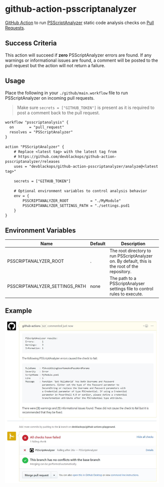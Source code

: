 # github-action-psscriptanalyzer

[GitHub Action](https://github.com/features/actions) to run [PSScriptAnalyzer](https://github.com/PowerShell/PSScriptAnalyzer) static code analysis checks on [Pull Requests](https://help.github.com/articles/about-pull-requests/).

## Success Criteria

This action will succeed if **zero** PSScriptAnalyzer errors are found.
If any warnings or informational issues are found, a comment will be posted to the pull request but the action will not return a failure.

## Usage

Place the following in your `./github/main.workflow` file to run PSScriptAnalyzer on incoming pull requests.

> Make sure `secrets = ["GITHUB_TOKEN"]` is present as it is required to post a comment back to the pull request.

```hcl
workflow "psscriptanalysis" {
  on       = "pull_request"
  resolves = "PSScriptAnalyzer"
}

action "PSScriptAnalyzer" {
    # Replace <latest tag> with the latest tag from
    # https://github.com/devblackops/github-action-psscriptanalyzer/releases
    uses = "devblackops/github-action-psscriptanalyzer/analyze@<latest tag>"

    secrets = ["GITHUB_TOKEN"]

    # Optional environment variables to control analysis behavior
    env = {
        PSSCRIPTANALYZER_ROOT          = "./MyModule"
        PSSCRIPTANALYZER_SETTINGS_PATH = "./settings.psd1
    }
}
```

## Environment Variables

| Name | Default | Description |
|--------------------------------|---------|-------------|
| PSSCRIPTANALYZER_ROOT          | . | The root directory to run PSScriptAnalyzer on. By default, this is the root of the repository.
| PSSCRIPTANALYZER_SETTINGS_PATH | none | The path to a PSScriptAnalyser settings file to control rules to execute.

## Example

![](media/example.jpg)